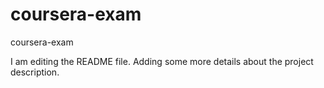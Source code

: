 # coursera-exam
coursera-exam

I am editing the README file. Adding some more details about the project description.
